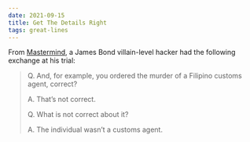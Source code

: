 ```yaml
---
date: 2021-09-15
title: Get The Details Right
tags: great-lines
---
```



From [Mastermind](https://mastermind.atavist.com/he-always-had-a-dark-side), a James Bond villain-level hacker had the following exchange at his trial:

> Q. And, for example, you ordered the murder of a Filipino customs agent, correct?
>
> A. That’s not correct.
>
> Q. What is not correct about it?
>
> A. The individual wasn’t a customs agent.

